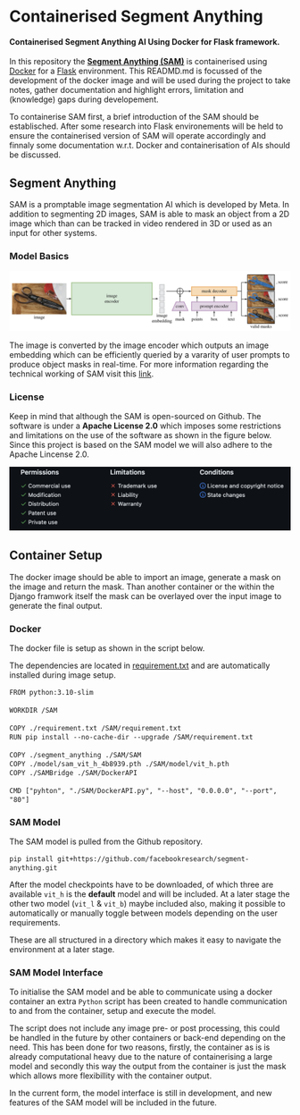 # Containerised Segment Anything

#### Containerised Segment Anything AI Using Docker for Flask framework. <br>
In this repository the <a href="https://github.com/facebookresearch/segment-anything">**Segment Anything (SAM)**</a> is containerised using <a href="https://www.docker.com">Docker<a/> for a <a href="https://flask.palletsprojects.com/en/2.2.x/">Flask</a> environment. This READMD.md is focussed of the development of the docker image and will be used during the project to take notes, gather documentation and highlight errors, limitation and (knowledge) gaps during developement.

To containerise SAM first, a brief introduction of the SAM should be establisched. After some research into Flask environements will be held to ensure the containerised version of SAM will operate accordingly and finnaly some documentation w.r.t. Docker and containerisation of AIs should be discussed.  

## Segment Anything 
SAM is a promptable image segmentation AI which is developed by Meta. In addition to segmenting 2D images, SAM is able to mask an object from a 2D image which than can be tracked in video rendered in 3D or used as an input for other systems. <br>

### Model Basics 
![SAM Flow Chart](readmeFiles/model_diagram.png)

The image is converted by the image encoder which outputs an image embedding which can be efficiently queried by a vararity of user prompts to produce object masks in real-time. For more information regarding the technical working of SAM visit this <a href="chrome-extension://efaidnbmnnnibpcajpcglclefindmkaj/https://arxiv.org/pdf/2304.02643.pdf">link</a>.



### License
Keep in mind that although the SAM is open-sourced on Github. The software is under a **Apache License 2.0** which imposes some restrictions and limitations on the use of the software as shown in the figure below. Since this project is based on the SAM model we will also adhere to the Apache Lincense 2.0. 

![Apache License 2.0](readmeFiles/appacheLiciense.png)

## Container Setup
The docker image should be able to import an image, generate a mask on the image and return the mask. 
Than another container or the within the Django framwork itself the mask can be overlayed over the input image to generate the final output.
### Docker 
The docker file is setup as shown in the script below. 

The dependencies are located in <a href="requirement.txt">requirement.txt</a> and are automatically installed during image setup.

```
FROM python:3.10-slim

WORKDIR /SAM

COPY ./requirement.txt /SAM/requirement.txt
RUN pip install --no-cache-dir --upgrade /SAM/requirement.txt

COPY ./segment_anything ./SAM/SAM
COPY ./model/sam_vit_h_4b8939.pth ./SAM/model/vit_h.pth
COPY ./SAMBridge ./SAM/DockerAPI

CMD ["pyhton", "./SAM/DockerAPI.py", "--host", "0.0.0.0", "--port", "80"]
```

### SAM Model
The SAM model is pulled from the Github repository.

```
pip install git+https://github.com/facebookresearch/segment-anything.git
```

After the model checkpoints have to be downloaded, of which three are available `vit_h` is the **default** model and will be included. At a later stage the other two model (`vit_l` & `vit_b`) maybe included also, making it possible to automatically or manually toggle between models depending on the user requirements.

These are all structured in a directory which makes it easy to navigate the environment at a later stage. 

### SAM Model Interface 
To initialise the SAM model and be able to communicate using a docker container an extra `Python` script has been created to handle communication to and from the container, setup and execute the model. <br>

The script does not include any image pre- or post processing, this could be handled in the future by other containers or back-end depending on the need. This has been done for two reasons, firstly, the container as is is already computational heavy due to the nature of containerising a large model and secondly this way the output from the container is just the mask which allows more flexibillity with the container output.

In the current form, the model interface is still in development, and new features of the SAM model will be included in the future. 





